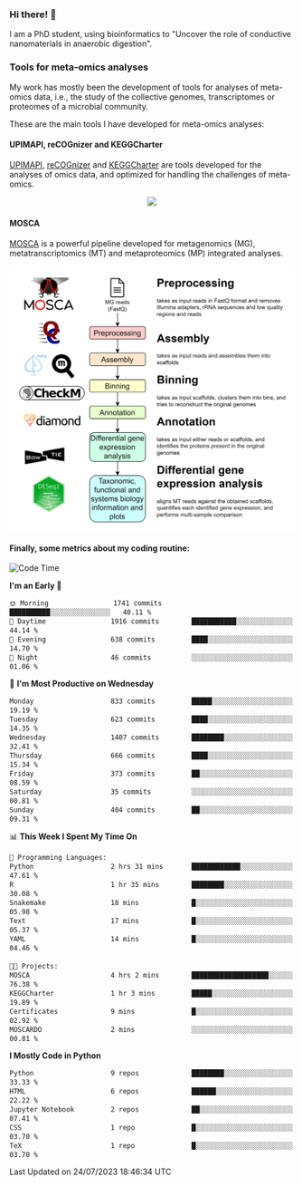 ### Hi there! 👋

I am a PhD student, using bioinformatics to "Uncover the role of conductive nanomaterials in anaerobic digestion".

### Tools for meta-omics analyses

My work has mostly been the development of tools for analyses of meta-omics data, i.e., the study of the collective genomes, transcriptomes or proteomes of a microbial community.

These are the main tools I have developed for meta-omics analyses:

#### UPIMAPI, reCOGnizer and KEGGCharter

[UPIMAPI](https://github.com/iquasere/UPIMAPI), [reCOGnizer](https://github.com/iquasere/reCOGnizer) and [KEGGCharter](https://github.com/iquasere/KEGGCharter) are tools developed for the analyses of omics data, and optimized for handling the challenges of meta-omics.

<p align="center">
    <img src="assets/annotation_paper.png">
</p>

#### MOSCA

[MOSCA](https://github.com/iquasere/MOSCA) is a powerful pipeline developed for metagenomics (MG), metatranscriptomics (MT) and metaproteomics (MP) integrated analyses.

<p align="center">
    <img src="assets/mosca_workflow.png" align="center" width="700">
</p>


#### Finally, some metrics about my coding routine:

<!--START_SECTION:waka-->
![Code Time](http://img.shields.io/badge/Code%20Time-630%20hrs%2018%20mins-blue)

**I'm an Early 🐤** 

```text
🌞 Morning                1741 commits        ██████████░░░░░░░░░░░░░░░   40.11 % 
🌆 Daytime                1916 commits        ███████████░░░░░░░░░░░░░░   44.14 % 
🌃 Evening                638 commits         ████░░░░░░░░░░░░░░░░░░░░░   14.70 % 
🌙 Night                  46 commits          ░░░░░░░░░░░░░░░░░░░░░░░░░   01.06 % 
```
📅 **I'm Most Productive on Wednesday** 

```text
Monday                   833 commits         █████░░░░░░░░░░░░░░░░░░░░   19.19 % 
Tuesday                  623 commits         ████░░░░░░░░░░░░░░░░░░░░░   14.35 % 
Wednesday                1407 commits        ████████░░░░░░░░░░░░░░░░░   32.41 % 
Thursday                 666 commits         ████░░░░░░░░░░░░░░░░░░░░░   15.34 % 
Friday                   373 commits         ██░░░░░░░░░░░░░░░░░░░░░░░   08.59 % 
Saturday                 35 commits          ░░░░░░░░░░░░░░░░░░░░░░░░░   00.81 % 
Sunday                   404 commits         ██░░░░░░░░░░░░░░░░░░░░░░░   09.31 % 
```


📊 **This Week I Spent My Time On** 

```text
💬 Programming Languages: 
Python                   2 hrs 31 mins       ████████████░░░░░░░░░░░░░   47.61 % 
R                        1 hr 35 mins        ████████░░░░░░░░░░░░░░░░░   30.08 % 
Snakemake                18 mins             █░░░░░░░░░░░░░░░░░░░░░░░░   05.98 % 
Text                     17 mins             █░░░░░░░░░░░░░░░░░░░░░░░░   05.37 % 
YAML                     14 mins             █░░░░░░░░░░░░░░░░░░░░░░░░   04.46 % 

🐱‍💻 Projects: 
MOSCA                    4 hrs 2 mins        ███████████████████░░░░░░   76.38 % 
KEGGCharter              1 hr 3 mins         █████░░░░░░░░░░░░░░░░░░░░   19.89 % 
Certificates             9 mins              █░░░░░░░░░░░░░░░░░░░░░░░░   02.92 % 
MOSCARDO                 2 mins              ░░░░░░░░░░░░░░░░░░░░░░░░░   00.81 % 
```

**I Mostly Code in Python** 

```text
Python                   9 repos             ████████░░░░░░░░░░░░░░░░░   33.33 % 
HTML                     6 repos             ██████░░░░░░░░░░░░░░░░░░░   22.22 % 
Jupyter Notebook         2 repos             ██░░░░░░░░░░░░░░░░░░░░░░░   07.41 % 
CSS                      1 repo              █░░░░░░░░░░░░░░░░░░░░░░░░   03.70 % 
TeX                      1 repo              █░░░░░░░░░░░░░░░░░░░░░░░░   03.70 % 
```




 Last Updated on 24/07/2023 18:46:34 UTC
<!--END_SECTION:waka-->
